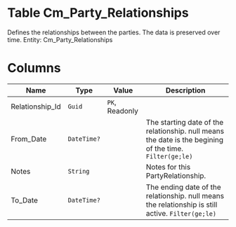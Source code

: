 # Table Cm_Party_Relationships

Defines the relationships between the parties. The data is preserved over time. Entity: Cm_Party_Relationships

# Columns

| Name | Type | Value | Description |
| - | - | - | --- |
|Relationship_Id|`Guid`|`PK`, Readonly||
|From_Date|`DateTime?`||The starting date of the relationship. null means the date is the begining of the time. `Filter(ge;le)` |
|Notes|`String`||Notes for this PartyRelationship. |
|To_Date|`DateTime?`||The ending date of the relationship. null means the relationship is still active. `Filter(ge;le)` |
